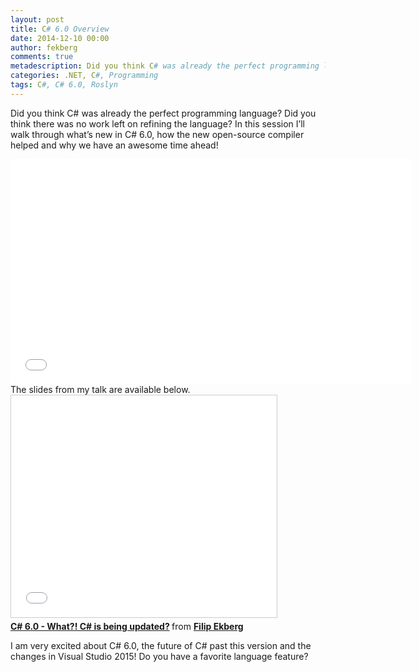 ```yaml
---
layout: post
title: C# 6.0 Overview
date: 2014-12-10 00:00
author: fekberg
comments: true
metadescription: Did you think C# was already the perfect programming language? Did you think there was no work left on refining the language? C# 6.0 introduces some very interesting changes in the programming language!
categories: .NET, C#, Programming
tags: C#, C# 6.0, Roslyn
---
```

Did you think C# was already the perfect programming language? Did you think there was no work left on refining the language? 
In this session I’ll walk through what’s new in C# 6.0, how the new open-source compiler helped and why we have an awesome time ahead!

<div class="video-container">
<iframe width="640" height="360" src="//www.youtube.com/embed/fNTf680fTHE" frameborder="0" allowfullscreen></iframe>
</div>
<!--excerpt-->
The slides from my talk are available below.

<div class="video-container">
<iframe src="//www.slideshare.net/slideshow/embed_code/42437422" width="425" height="355" frameborder="0" marginwidth="0" marginheight="0" scrolling="no" style="border:1px solid #CCC; border-width:1px; margin-bottom:5px; max-width: 100%;" allowfullscreen> </iframe> <div style="margin-bottom:5px"> <strong> <a href="//www.slideshare.net/fekberg1/c-60-what-c-is-being-updated-42437422" title="C# 6.0 - What?! C# is being updated?" target="_blank">C# 6.0 - What?! C# is being updated?</a> </strong> from <strong><a href="//www.slideshare.net/fekberg1" target="_blank">Filip Ekberg</a></strong> </div>
</div>

I am very excited about C# 6.0, the future of C# past this version and the changes in Visual Studio 2015! Do you have a favorite language feature?
